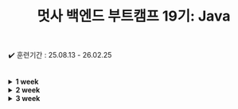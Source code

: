 
<div align="center">

  # 멋사 백엔드 부트캠프 19기: Java
  
</div>

<br>

✔️ 훈련기간 : 25.08.13 - 26.02.25

<br>

<details>
    <summary><strong>1 week</strong></summary>

```bash
    2025.08.13 
        ├ 14:00 ~ 18:00 오리엔테이션
        └
    2025.08.14
        ├ 09:00 ~ 12:00 Git 설치 & JDK 설치 및 환경설정
        └ 13:00 ~ 18:00 Git & GitHub 기본 개념,Git 기본 명령어 실습
```
* [0813내용.md](./src/week_01/_0813/0813내용.md)
* [0814내용.md](./src/week_01/_0814/0814내용.md)

</details>


<details>
    <summary><strong>2 week</strong></summary>

```bash
    2025.08.18 
        ├ 09:00 ~ 12:00 자바 프로그래밍 기초 (자바개념, JDK)
        └ 13:00 ~ 18:00 자바 프로그래밍 기초 (IDE, 식별, 접근제어자)
    2025.08.19
        ├ 09:00 ~ 12:00 자바 프로그래밍 기초 (변수와 데이터 타입, 형변환)
        └ 13:00 ~ 18:00 자바 프로그래밍 기초 (연산자, 조건문)
    2025.08.20
        ├ 09:00 ~ 12:00 자바 프로그래밍 기초 (반복문 while & for)
        └ 13:00 ~ 18:00 자바 프로그래밍 기초 (반복문과 label, 배열)
    2025.08.21
        ├ 09:00 ~ 12:00 자바 프로그래밍 기초 (다차원배열, 객체지향 기초)
        └ 13:00 ~ 18:00 자바 프로그래밍 기초 (클래스와 객체, 필드, 메서드)
    2025.08.22
        ├ 09:00 ~ 12:00 자바 프로그래밍 기초 (기본 생성자, 매개변수 생성자, 오버로딩)
        └ 13:00 ~ 18:00 자바 프로그래밍 기초 (this, 메서드체이닝, 패키지와 import)
```
* [0818내용.md](./src/week_02/_0818/0818내용.md)
* [0819내용.md](./src/week_02/_0819/0819내용.md)
* [0820내용.md](./src/week_02/_0820/0820내용.md)
* [0821내용.md](./src/week_02/_0821/0821내용.md)
* [0822내용.md](./src/week_02/_0822/0822내용.md)

</details>
<details>
    <summary><strong>3 week</strong></summary>

```bash
    2025.08.25 
        ├ 09:00 ~ 12:00 자바 프로그래밍 기초 (상속)
        └ 13:00 ~ 18:00 자바 프로그래밍 기초 (getter & setter, 메서드 오버라이딩 & 오버로딩)
    2025.08.26
        ├ 09:00 ~ 12:00 자바 프로그래밍 기초 (객체 형변환, 추상 클래스)
        └ 13:00 ~ 18:00 자바 프로그래밍 기초 (인터페이스 클래스, 디자인 패턴, 개념정리)
    2025.08.27
        ├ 09:00 ~ 12:00 자바 프로그래밍 기초 
        └ 13:00 ~ 18:00 자바 프로그래밍 기초 
    2025.08.28
        ├ 
        └ 
    2025.08.29
        ├ 
        └ 
```
* [0825내용.md](./src/week_03/_0825/0825내용.md)
* [0826내용.md](./src/week_03/_0826/0826내용.md)
* [0827내용.md](./src/week_03/_0827/0827내용.md)
* 

</details>